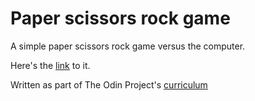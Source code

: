 # Paper scissors rock game

A simple paper scissors rock game versus the computer.

Here's the [link](https://achoo-o.github.io/paper-scissors-rock/paperScissorsRock.html) to it.

Written as part of The Odin Project's [curriculum](https://www.theodinproject.com/lessons/rock-paper-scissors)
